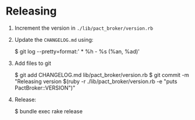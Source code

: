 # Releasing

1. Increment the version in `./lib/pact_broker/version.rb`
2. Update the `CHANGELOG.md` using:

      $ git log --pretty=format:'  * %h - %s (%an, %ad)'

3. Add files to git

      $ git add CHANGELOG.md lib/pact_broker/version.rb
      $ git commit -m "Releasing version $(ruby -r ./lib/pact_broker/version.rb -e "puts PactBroker::VERSION")"

3. Release:

      $ bundle exec rake release
